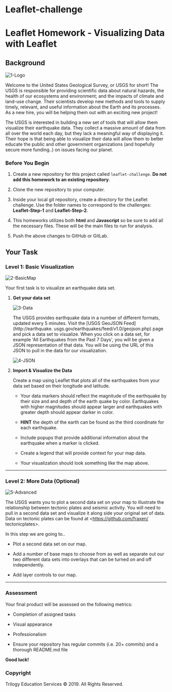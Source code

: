 # Leaflet-challenge
# Leaflet Homework - Visualizing Data with Leaflet

## Background

![1-Logo](Images/1-Logo.png)

Welcome to the United States Geological Survey, or USGS for short! The USGS 
is responsible for providing scientific data about natural hazards, the 
health of our ecosystems and environment; and the impacts of climate and 
land-use change. Their scientists develop new methods and tools to supply 
timely, relevant, and useful information about the Earth and its processes. 
As a new hire, you will be helping them out with an exciting new project!

The USGS is interested in building a new set of tools that will allow them 
visualize their earthquake data. They collect a massive amount of data from 
all over the world each day, but they lack a meaningful way of displaying 
it. Their hope is that being able to visualize their data will allow them 
to better educate the public and other government organizations (and 
hopefully secure more funding..) on issues facing our planet.

### Before You Begin

1. Create a new repository for this project called `leaflet-challenge`. 
**Do not add this homework to an existing repository**.

2. Clone the new repository to your computer.

3. Inside your local git repository, create a directory for the Leaflet 
challenge. Use the folder names to correspond to the challenges: 
**Leaflet-Step-1** and **Leaflet-Step-2**.

4. This homeworks utilizes both **html** and **Javascript** so be sure to 
add all the necessary files. These will be the main files to run for 
analysis.

5. Push the above changes to GitHub or GitLab.

## Your Task

### Level 1: Basic Visualization

![2-BasicMap](Images/2-BasicMap.png)

Your first task is to visualize an earthquake data set.

1. **Get your data set**

   ![3-Data](Images/3-Data.png)

   The USGS provides earthquake data in a number of different formats, 
updated every 5 minutes. Visit the [USGS GeoJSON Feed](http://earthquake.
usgs.gov/earthquakes/feed/v1.0/geojson.php) page and pick a data set to 
visualize. When you click on a data set, for example 'All Earthquakes 
from the Past 7 Days', you will be given a JSON representation of that 
data. You will be using the URL of this JSON to pull in the data for our 
visualization.

   ![4-JSON](Images/4-JSON.png)

2. **Import & Visualize the Data**

   Create a map using Leaflet that plots all of the earthquakes from your 
data set based on their longitude and latitude.

   * Your data markers should reflect the magnitude of the earthquake by 
their size and and depth of the earth quake by color. Earthquakes with 
higher magnitudes should appear larger and earthquakes with greater 
depth should appear darker in color.

   * **HINT** the depth of the earth can be found as the third coordinate 
for each earthquake.

   * Include popups that provide additional information about the 
earthquake when a marker is clicked.

   * Create a legend that will provide context for your map data.

   * Your visualization should look something like the map above.

- - -

### Level 2: More Data (Optional)

![5-Advanced](Images/5-Advanced.png)

The USGS wants you to plot a second data set on your map to illustrate the 
relationship between tectonic plates and seismic activity. You will need to 
pull in a second data set and visualize it along side your original set of 
data. Data on tectonic plates can be found at <https://github.com/fraxen/
tectonicplates>.

In this step we are going to..

* Plot a second data set on our map.

* Add a number of base maps to choose from as well as separate out our two 
different data sets into overlays that can be turned on and off 
independently.

* Add layer controls to our map.

- - -

### Assessment

Your final product will be assessed on the following metrics:

* Completion of assigned tasks

* Visual appearance

* Professionalism

* Ensure your repository has regular commits (i.e. 20+ commits) and a 
thorough README.md file

**Good luck!**

### Copyright

Trilogy Education Services © 2019. All Rights Reserved.
